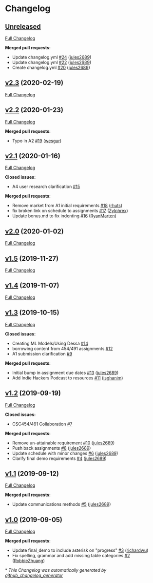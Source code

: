 # Changelog

## [Unreleased](https://github.com/dcsil/csc491/tree/HEAD)

[Full Changelog](https://github.com/dcsil/csc491/compare/v2.3...HEAD)

**Merged pull requests:**

- Update changelog.yml [\#24](https://github.com/dcsil/CSC491/pull/24) ([jules2689](https://github.com/jules2689))
- Update changelog.yml [\#22](https://github.com/dcsil/CSC491/pull/22) ([jules2689](https://github.com/jules2689))
- Create changelog.yml [\#20](https://github.com/dcsil/CSC491/pull/20) ([jules2689](https://github.com/jules2689))

## [v2.3](https://github.com/dcsil/csc491/tree/v2.3) (2020-02-19)

[Full Changelog](https://github.com/dcsil/csc491/compare/v2.2...v2.3)

## [v2.2](https://github.com/dcsil/csc491/tree/v2.2) (2020-01-23)

[Full Changelog](https://github.com/dcsil/csc491/compare/v2.1...v2.2)

**Merged pull requests:**

- Typo in A2 [\#19](https://github.com/dcsil/CSC491/pull/19) ([wesgur](https://github.com/wesgur))

## [v2.1](https://github.com/dcsil/csc491/tree/v2.1) (2020-01-16)

[Full Changelog](https://github.com/dcsil/csc491/compare/v2.0...v2.1)

**Closed issues:**

- A4 user research clarification  [\#15](https://github.com/dcsil/CSC491/issues/15)

**Merged pull requests:**

- Remove market from A1 initial requirements [\#18](https://github.com/dcsil/CSC491/pull/18) ([rhuts](https://github.com/rhuts))
- fix broken link on schedule to assignments [\#17](https://github.com/dcsil/CSC491/pull/17) ([Zylphrex](https://github.com/Zylphrex))
- Update bonus.md to fix indenting [\#16](https://github.com/dcsil/CSC491/pull/16) ([RyanMarten](https://github.com/RyanMarten))

## [v2.0](https://github.com/dcsil/csc491/tree/v2.0) (2020-01-02)

[Full Changelog](https://github.com/dcsil/csc491/compare/v1.5...v2.0)

## [v1.5](https://github.com/dcsil/csc491/tree/v1.5) (2019-11-27)

[Full Changelog](https://github.com/dcsil/csc491/compare/v1.4...v1.5)

## [v1.4](https://github.com/dcsil/csc491/tree/v1.4) (2019-11-07)

[Full Changelog](https://github.com/dcsil/csc491/compare/v1.3...v1.4)

## [v1.3](https://github.com/dcsil/csc491/tree/v1.3) (2019-10-15)

[Full Changelog](https://github.com/dcsil/csc491/compare/v1.2...v1.3)

**Closed issues:**

- Creating ML Models/Using Dessa [\#14](https://github.com/dcsil/CSC491/issues/14)
- borrowing content from 454/491 assignments [\#12](https://github.com/dcsil/CSC491/issues/12)
- A1 submission clarification  [\#9](https://github.com/dcsil/CSC491/issues/9)

**Merged pull requests:**

- Initial bump in assignment due dates [\#13](https://github.com/dcsil/CSC491/pull/13) ([jules2689](https://github.com/jules2689))
- Add Indie Hackers Podcast to resources [\#11](https://github.com/dcsil/CSC491/pull/11) ([isghanim](https://github.com/isghanim))

## [v1.2](https://github.com/dcsil/csc491/tree/v1.2) (2019-09-19)

[Full Changelog](https://github.com/dcsil/csc491/compare/v1.1...v1.2)

**Closed issues:**

- CSC454/491 Collaboration [\#7](https://github.com/dcsil/CSC491/issues/7)

**Merged pull requests:**

- Remove un-attainable requirement [\#10](https://github.com/dcsil/CSC491/pull/10) ([jules2689](https://github.com/jules2689))
- Push back assignments [\#8](https://github.com/dcsil/CSC491/pull/8) ([jules2689](https://github.com/jules2689))
- Update schedule with minor changes [\#6](https://github.com/dcsil/CSC491/pull/6) ([jules2689](https://github.com/jules2689))
- Clarify final demo requirements [\#4](https://github.com/dcsil/CSC491/pull/4) ([jules2689](https://github.com/jules2689))

## [v1.1](https://github.com/dcsil/csc491/tree/v1.1) (2019-09-12)

[Full Changelog](https://github.com/dcsil/csc491/compare/v1.0...v1.1)

**Merged pull requests:**

- Update communications methods [\#5](https://github.com/dcsil/CSC491/pull/5) ([jules2689](https://github.com/jules2689))

## [v1.0](https://github.com/dcsil/csc491/tree/v1.0) (2019-09-05)

[Full Changelog](https://github.com/dcsil/csc491/compare/da73cc267c8334365867478899e9483f9c03f969...v1.0)

**Merged pull requests:**

- Update final\_demo to include asterisk on "progress" [\#3](https://github.com/dcsil/CSC491/pull/3) ([richardwu](https://github.com/richardwu))
- Fix spelling, grammar and add missing table categories [\#2](https://github.com/dcsil/CSC491/pull/2) ([RobbieZhuang](https://github.com/RobbieZhuang))



\* *This Changelog was automatically generated by [github_changelog_generator](https://github.com/github-changelog-generator/github-changelog-generator)*
